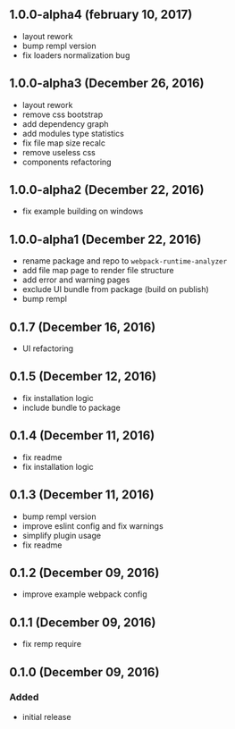 ## 1.0.0-alpha4 (february 10, 2017)

- layout rework
- bump rempl version
- fix loaders normalization bug

## 1.0.0-alpha3 (December 26, 2016)

- layout rework
- remove css bootstrap
- add dependency graph
- add modules type statistics
- fix file map size recalc
- remove useless css
- components refactoring

## 1.0.0-alpha2 (December 22, 2016)

- fix example building on windows

## 1.0.0-alpha1 (December 22, 2016)

- rename package and repo to `webpack-runtime-analyzer`
- add file map page to render file structure
- add error and warning pages
- exclude UI bundle from package (build on publish)
- bump rempl

## 0.1.7 (December 16, 2016)

- UI refactoring

## 0.1.5 (December 12, 2016)

- fix installation logic
- include bundle to package

## 0.1.4 (December 11, 2016)

- fix readme
- fix installation logic

## 0.1.3 (December 11, 2016)

- bump rempl version
- improve eslint config and fix warnings
- simplify plugin usage
- fix readme

## 0.1.2 (December 09, 2016)

- improve example webpack config

## 0.1.1 (December 09, 2016)

- fix remp require

## 0.1.0 (December 09, 2016)

### Added

- initial release
